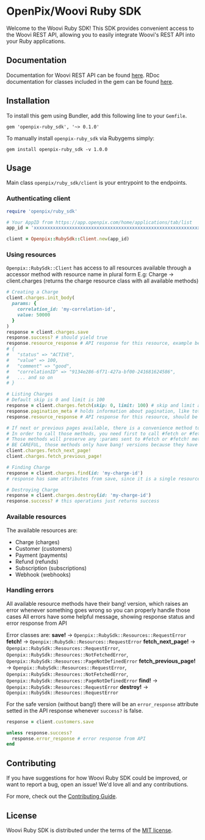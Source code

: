 # OpenPix/Woovi Ruby SDK

Welcome to the Woovi Ruby SDK! This SDK provides convenient access to the Woovi REST API, allowing you to easily integrate Woovi's REST API into your Ruby applications.

## Documentation

Documentation for Woovi REST API can be found [here](https://developers.woovi.com/api).
RDoc documentation for classes included in the gem can be found [here]().

## Installation

To install this gem using Bundler, add this following line to your `Gemfile`.

```shell
gem 'openpix-ruby_sdk', '~> 0.1.0'
```

To manually install `openpix-ruby_sdk` via Rubygems simply:

```shell
gem install openpix-ruby_sdk -v 1.0.0
```

## Usage

Main class `openpix/ruby_sdk/client` is your entrypoint to the endpoints.

### Authenticating client

```ruby
require 'openpix/ruby_sdk'

# Your AppID from https://app.openpix.com/home/applications/tab/list
app_id = 'xxxxxxxxxxxxxxxxxxxxxxxxxxxxxxxxxxxxxxxxxxxxxxxxxxxxxxxxxxxxxxxxxxxxxxxxxxxxxxxxxxxxxxxxxxxxxxxxxxxxxxxxxxxxxxxxxxxxxxxxxxxxxxxxxxxxxxxxxxxx'

client = Openpix::RubySdk::Client.new(app_id)
```

### Using resources

`Openpix::RubySdk::Client` has access to all resources available through a accessor method with resource name in plural form
E.g: Charge -> client.charges (returns the charge resource class with all available methods)

```ruby
# Creating a Charge
client.charges.init_body(
  params: {
    correlation_id: 'my-correlation-id',
    value: 50000
  }
)
response = client.charges.save
response.success? # should yield true
response.resource_response # API response for this resource, example bellow \/
# {
#   "status" => "ACTIVE",
#   "value" => 100,
#   "comment" => "good",
#   "correlationID" => "9134e286-6f71-427a-bf00-241681624586",
#   ... and so on
# }

# Listing Charges
# Default skip is 0 and limit is 100
response = client.charges.fetch(skip: 0, limit: 100) # skip and limit are pagination params, https://developers.woovi.com/api#tag/charge/paths/~1api~1v1~1charge/get
response.pagination_meta # holds information about pagination, like total, hasNextPage and so on
response.resource_response # API response for this resource, should be an array

# If next or previous pages available, there is a convenience method to fetch next or previous pages
# In order to call those methods, you need first to call #fetch or #fetch! to set the pagination params
# Those methods will preserve any :params sent to #fetch or #fetch! method
# BE CAREFUL, those methods only have bang! versions because they have a strong dependency on #fetch, handle properly their errors
client.charges.fetch_next_page!
client.charges.fetch_previous_page!

# Finding Charge
response = client.charges.find(id: 'my-charge-id')
# response has same attributes from save, since it is a single resource response

# Destroying Charge
response = client.charges.destroy(id: 'my-charge-id')
response.success? # this operations just returns success
```

### Available resources

The available resources are:

- Charge (charges)
- Customer (customers)
- Payment (payments)
- Refund (refunds)
- Subscription (subscriptions)
- Webhook (webhooks)

### Handling errors

All available resource methods have their bang! version, which raises an error whenever something goes wrong so you can properly handle those cases
All errors have some helpful message, showing response status and error response from API

Error classes are:
**save!** -> `Openpix::RubySdk::Resources::RequestError`
**fetch!** -> `Openpix::RubySdk::Resources::RequestError`
**fetch_next_page!** -> `Openpix::RubySdk::Resources::RequestError`, `Openpix::RubySdk::Resources::NotFetchedError`, `Openpix::RubySdk::Resources::PageNotDefinedError`
**fetch_previous_page!** -> `Openpix::RubySdk::Resources::RequestError`, `Openpix::RubySdk::Resources::NotFetchedError`, `Openpix::RubySdk::Resources::PageNotDefinedError`
**find!** -> `Openpix::RubySdk::Resources::RequestError`
**destroy!** -> `Openpix::RubySdk::Resources::RequestError`

For the safe version (without bang!) there will be an `error_response` attribute setted in the API response whenever `success?` is false.

```ruby
response = client.customers.save

unless response.success?
  response.error_response # error response from API
end
```

## Contributing

If you have suggestions for how Woovi Ruby SDK could be improved, or want to report a bug, open an issue! We'd love all and any contributions.

For more, check out the [Contributing Guide](CONTRIBUTING.md).

## License

Woovi Ruby SDK is distributed under the terms of the [MIT license](LICENSE).
